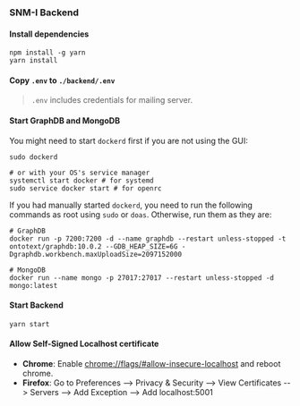 ### SNM-I Backend

#### Install dependencies
```shell
npm install -g yarn
yarn install
```

#### Copy `.env` to `./backend/.env`
> `.env` includes credentials for mailing server.

#### Start GraphDB and MongoDB
You might need to start `dockerd` first if you are not using the GUI:
```shell
sudo dockerd

# or with your OS's service manager
systemctl start docker # for systemd
sudo service docker start # for openrc
```

If you had manually started `dockerd`, you need to run the following commands
as root using `sudo` or `doas`. Otherwise, run them as they are:
```shell
# GraphDB
docker run -p 7200:7200 -d --name graphdb --restart unless-stopped -t ontotext/graphdb:10.0.2 --GDB_HEAP_SIZE=6G -Dgraphdb.workbench.maxUploadSize=2097152000

# MongoDB
docker run --name mongo -p 27017:27017 --restart unless-stopped -d mongo:latest
```

#### Start Backend
```shell
yarn start
```

#### Allow Self-Signed Localhost certificate
- **Chrome**: Enable
  [chrome://flags/#allow-insecure-localhost](chrome://flags/#allow-insecure-localhost)
  and reboot chrome.
- **Firefox**: Go to Preferences --> Privacy & Security --> View Certificates
  --> Servers --> Add Exception --> Add localhost:5001
